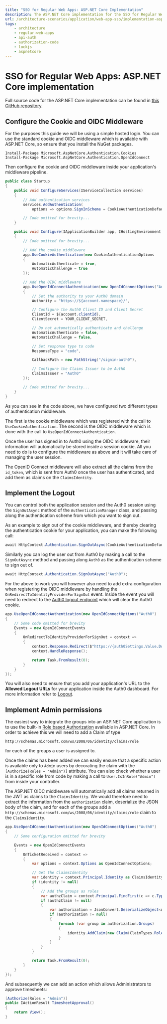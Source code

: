 ```yaml
---
title: "SSO for Regular Web Apps: ASP.NET Core Implementation"
description: The ASP.NET Core implementation for the SSO for Regular Web Apps architecture scenario
url: /architecture-scenarios/application/web-app-sso/implementation-aspnetcore
tags:
    - architecture
    - regular-web-apps
    - api-auth
    - authorization-code
    - lockjs
    - aspnetcore
---
```


# SSO for Regular Web Apps: ASP.NET Core implementation

Full source code for the ASP.NET Core implementation can be found in [this GitHub repository](https://github.com/auth0-samples/auth0-pnp-webapp-oidc).

## Configure the Cookie and OIDC Middleware

For the purposes this guide we will be using a simple hosted login. You can use the standard cookie and OIDC middleware which is available with ASP.NET Core, so ensure that you install the NuGet packages.

```text
Install-Package Microsoft.AspNetCore.Authentication.Cookies
Install-Package Microsoft.AspNetCore.Authentication.OpenIdConnect
```

Then configure the cookie and OIDC middleware inside your application's middleware pipeline.

```csharp
public class Startup
{
    public void ConfigureServices(IServiceCollection services)
    {
        // Add authentication services
        services.AddAuthentication(
            options => options.SignInScheme = CookieAuthenticationDefaults.AuthenticationScheme);

        // Code omitted for brevity...
    }

    public void Configure(IApplicationBuilder app, IHostingEnvironment env, ILoggerFactory loggerFactory, IOptions<Auth0Settings> auth0Settings)
    {
        // Code omitted for brevity...

        // Add the cookie middleware
        app.UseCookieAuthentication(new CookieAuthenticationOptions
        {
            AutomaticAuthenticate = true,
            AutomaticChallenge = true
        });

        // Add the OIDC middleware
        app.UseOpenIdConnectAuthentication(new OpenIdConnectOptions("Auth0")
        {
            // Set the authority to your Auth0 domain
            Authority = "https://${account.namespace}/",

            // Configure the Auth0 Client ID and Client Secret
            ClientId = ${account.clientId},
            ClientSecret = YOUR_CLIENT_SECRET,

            // Do not automatically authenticate and challenge
            AutomaticAuthenticate = false,
            AutomaticChallenge = false,

            // Set response type to code
            ResponseType = "code",

            CallbackPath = new PathString("/signin-auth0"),

            // Configure the Claims Issuer to be Auth0
            ClaimsIssuer = "Auth0"
        });

        // Code omitted for brevity...
    }
}
```

As you can see in the code above, we have configured two different types of authentication middleware.

The first is the cookie middleware which was registered with the call to `UseCookieAuthentication`.
The second is the OIDC middleware which is done with the call to `UseOpenIdConnectAuthentication`.

Once the user has signed in to Auth0 using the OIDC middleware, their information will automatically be stored inside a session cookie. All you need to do is to configure the middleware as above and it will take care of managing the user session.

The OpenID Connect middleware will also extract all the claims from the `id_token`, which is sent from Auth0 once the user has authenticated, and add them as claims on the `ClaimsIdentity`.

## Implement the Logout

You can control both the application session and the Auth0 session using the `SignOutAsync` method of the `AuthenticationManager` class, and passing along the authentication scheme from which you want to sign out.

As an example to sign out of the cookie middleware, and thereby clearing the authentication cookie for your application, you can make the following call:

```csharp
await HttpContext.Authentication.SignOutAsync(CookieAuthenticationDefaults.AuthenticationScheme);
```

Similarly you can log the user out from Auth0 by making a call to the `SignOutAsync` method and passing along `Auth0` as the authentication scheme to sign out of.

```csharp
await HttpContext.Authentication.SignOutAsync("Auth0");
```

For the above to work you will however also need to add extra configuration when registering the OIDC middleware by handling the `OnRedirectToIdentityProviderForSignOut` event. Inside the event you will need to redirect to the [Auth0 logout endpoint](/api/authentication/reference#logout) which will clear the Auth0 cookie.

```csharp
app.UseOpenIdConnectAuthentication(new OpenIdConnectOptions("Auth0")
{
    // Some code omitted for brevity
    Events = new OpenIdConnectEvents
    {
        OnRedirectToIdentityProviderForSignOut = context =>
        {
            context.Response.Redirect($"https://{auth0Settings.Value.Domain}/v2/logout?client_id={auth0Settings.Value.ClientId}&returnTo={context.Request.Scheme}://{context.Request.Host}/");
            context.HandleResponse();

            return Task.FromResult(0);
        }
    }
});
```

You will also need to ensure that you add your application's URL to the __Allowed Logout URLs__ for your application inside the Auth0 dashboard. For more information refer to [Logout](/logout).

## Implement Admin permissions

The easiest way to integrate the groups into an ASP.NET Core application is to use the built-in [Role based Authorization](https://docs.asp.net/en/latest/security/authorization/roles.html) available in ASP.NET Core. In order to achieve this we will need to add a Claim of type

```text
http://schemas.microsoft.com/ws/2008/06/identity/claims/role
```

for each of the groups a user is assigned to.

Once the claims has been added we can easily ensure that a specific action is available only to `Admin` users by decorating the claim with the `[Authorize(Roles = "Admin")]` attribute. You can also check whether a user is in a specific role from code by making a call to `User.IsInRole("Admin")` from inside your controller.

The ASP.NET OIDC middleware will automatically add all claims returned in the JWT as claims to the `ClaimsIdentity`. We would therefore need to extract the information from the `authorization` claim, deserialize the JSON body of the claim, and for each of the groups add a `http://schemas.microsoft.com/ws/2008/06/identity/claims/role` claim to the `ClaimsIdentity`.

```csharp
app.UseOpenIdConnectAuthentication(new OpenIdConnectOptions("Auth0")
{
    // Some configuration omitted for brevity

    Events = new OpenIdConnectEvents
    {
        OnTicketReceived = context =>
        {
            var options = context.Options as OpenIdConnectOptions;

            // Get the ClaimsIdentity
            var identity = context.Principal.Identity as ClaimsIdentity;
            if (identity != null)
            {
                // Add the groups as roles
                var authzClaim = context.Principal.FindFirst(c => c.Type == "authorization");
                if (authzClaim != null)
                {
                    var authorization = JsonConvert.DeserializeObject<Auth0Authorization>(authzClaim.Value);
                    if (authorization != null)
                    {
                        foreach (var group in authorization.Groups)
                        {
                            identity.AddClaim(new Claim(ClaimTypes.Role, group, ClaimValueTypes.String, options.Authority));
                        }
                    }
                }
            }

            return Task.FromResult(0);
        }
    }
});
```

And subsequently we can add an action which allows Administrators to approve timesheets:

```csharp
[Authorize(Roles = "Admin")]
public IActionResult TimesheetApproval()
{          
    return View();
}
```
